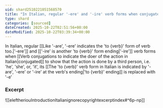 ```yaml
---
uid: shard2510221051568570
title: "In Italian, regular '-ere' and '-ire' verb forms when conjugated to show that the action is done by a third person, i.e. 'he', 'she', or, 'it', its 'to {verb}' ending is replaced with '-e'"
type: shard
categories: [sourced]
dateCreated: 2025-10-22T02:51:56+00:00
dateModified: 2025-10-22T03:39:34+00:00
---
```

In Italian, regular [[Like '-are', '-ere' indicates the 'to {verb}' form of verb too.|'-ere']] and [['-ire' is another 'to {verb}' form ending|'-ire']] verb forms when [[Verb conjugations to indicate the doer of the action in Italian|conjugated]] to show that the action is done by a third person, i.e. 'he', 'she', or, 'it', its [[The 'to {verb}' verb form in Italian is indicated by '-are', '-ere' or '-ire' at the verb's ending|'to {verb}' ending]] is replaced with '-e'

### Excerpt
![[eleftheriouIntroductionItalianignorecopyrightexcerptindex#^6p-np]]
